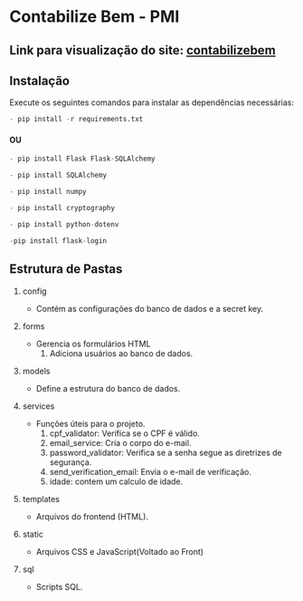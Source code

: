 # Contabilize Bem - PMI

## Link para visualização do site: [contabilizebem](https://contabilizebem.squareweb.app)

## Instalação
Execute os seguintes comandos para instalar as dependências necessárias:

```r 
- pip install -r requirements.txt
```
####  OU

```r 
- pip install Flask Flask-SQLAlchemy
```
```r
- pip install SQLAlchemy
```
```r 
- pip install numpy
```
```r 
- pip install cryptography
```

```r 
- pip install python-dotenv
```

```r 
-pip install flask-login
```

## Estrutura de Pastas
1. config
    - Contém as configurações do banco de dados e a secret key.

2. forms 
    - Gerencia os formulários HTML
        1. Adiciona usuários ao banco de dados.

3. models
    - Define a estrutura do banco de dados.

4. services
    - Funções úteis para o projeto.
        1. cpf_validator: Verifica se o CPF é válido.
        2. email_service: Cria o corpo do e-mail.
        3. password_validator: Verifica se a senha segue as diretrizes de segurança.
        4. send_verification_email: Envia o e-mail de verificação.
        5. idade: contem um calculo de idade.

5. templates 
    - Arquivos do frontend (HTML).

7. static
    - Arquivos CSS e JavaScript(Voltado ao Front)

6. sql
    - Scripts SQL.